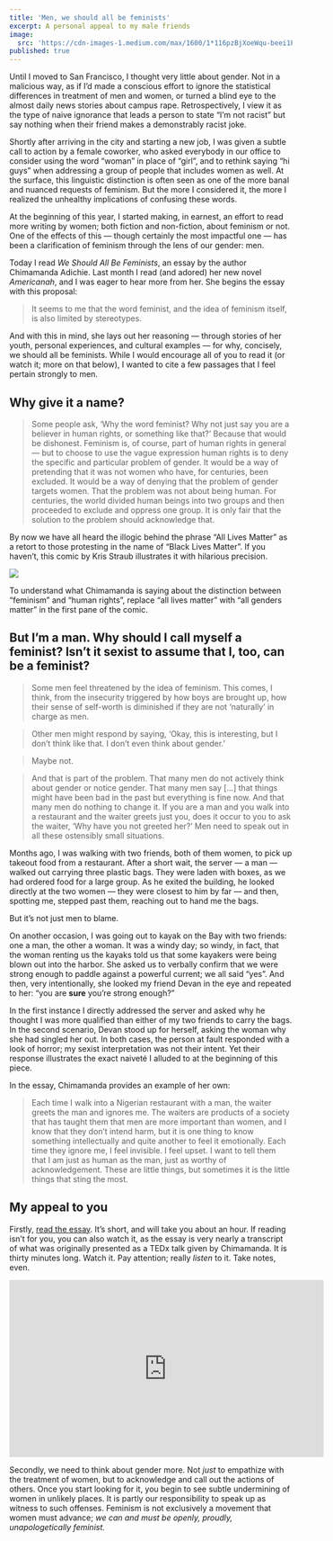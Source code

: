 ```yaml
---
title: 'Men, we should all be feminists'
excerpt: A personal appeal to my male friends
image:
  src: 'https://cdn-images-1.medium.com/max/1600/1*116pzBjXoeWqu-beei1PyA.png'
published: true
---
```


Until I moved to San Francisco, I thought very little about gender. Not in a
malicious way, as if I’d made a conscious effort to ignore the statistical
differences in treatment of men and women, or turned a blind eye to the almost
daily news stories about campus rape. Retrospectively, I view it as the type of
naive ignorance that leads a person to state “I’m not racist” but say nothing
when their friend makes a demonstrably racist joke.

Shortly after arriving in the city and starting a new job, I was given a subtle
call to action by a female coworker, who asked everybody in our office to
consider using the word “woman” in place of “girl”, and to rethink saying “hi
guys” when addressing a group of people that includes women as well. At the
surface, this linguistic distinction is often seen as one of the more banal and
nuanced requests of feminism. But the more I considered it, the more I realized
the unhealthy implications of confusing these words.

At the beginning of this year, I started making, in earnest, an effort to read
more writing by women; both fiction and non-fiction, about feminism or not. One
of the effects of this — though certainly the most impactful one — has been a
clarification of feminism through the lens of our gender: men.

Today I read *We Should All Be Feminists*, an essay by the author Chimamanda
Adichie. Last month I read (and adored) her new novel *Americanah*, and I was
eager to hear more from her. She begins the essay with this proposal:

> It seems to me that the word feminist, and the idea of feminism itself, is also
> limited by stereotypes.

And with this in mind, she lays out her reasoning — through stories of her
youth, personal experiences, and cultural examples — for why, concisely, we
should all be feminists. While I would encourage all of you to read it (or watch
it; more on that below), I wanted to cite a few passages that I feel pertain
strongly to men.

## Why give it a name?

> Some people ask, ‘Why the word feminist? Why not just say you are a believer in
> human rights, or something like that?’ Because that would be dishonest. Feminism
is, of course, part of human rights in general — but to choose to use the vague
expression human rights is to deny the specific and particular problem of
gender. It would be a way of pretending that it was not women who have, for
centuries, been excluded. It would be a way of denying that the problem of
gender targets women. That the problem was not about being human. For centuries,
the world divided human beings into two groups and then proceeded to exclude and
oppress one group. It is only fair that the solution to the problem should
acknowledge that.

By now we have all heard the illogic behind the phrase “All Lives Matter” as a
retort to those protesting in the name of “Black Lives Matter”. If you haven’t,
this comic by Kris Straub illustrates it with hilarious precision.

![](https://cdn-images-1.medium.com/max/1600/0*sMTsx6qxT5dtkwgh.png)

To understand what Chimamanda is saying about the distinction between “feminism”
and “human rights”, replace “all lives matter” with “all genders matter” in the
first pane of the comic.

## But I’m a man. Why should I call myself a feminist? Isn’t it sexist to assume that I, too, can be a feminist?

> Some men feel threatened by the idea of feminism. This comes, I think, from the
> insecurity triggered by how boys are brought up, how their sense of self-worth
is diminished if they are not ‘naturally’ in charge as men.

> Other men might respond by saying, ‘Okay, this is interesting, but I don’t think
> like that. I don’t even think about gender.’

> Maybe not.

> And that is part of the problem. That many men do not actively think about
> gender or notice gender. That many men say […] that things might have been bad
in the past but everything is fine now. And that many men do nothing to change
it. If you are a man and you walk into a restaurant and the waiter greets just
you, does it occur to you to ask the waiter, ‘Why have you not greeted her?’ Men
need to speak out in all these ostensibly small situations.

Months ago, I was walking with two friends, both of them women, to pick up
takeout food from a restaurant. After a short wait, the server — a man — walked
out carrying three plastic bags. They were laden with boxes, as we had ordered
food for a large group. As he exited the building, he looked directly at the two
women — they were closest to him by far — and then, spotting me, stepped past
them, reaching out to hand me the bags.

But it’s not just men to blame.

On another occasion, I was going out to kayak on the Bay with two friends: one a
man, the other a woman. It was a windy day; so windy, in fact, that the woman
renting us the kayaks told us that some kayakers were being blown out into the
harbor. She asked us to verbally confirm that we were strong enough to paddle
against a powerful current; we all said “yes”. And then, very intentionally, she
looked my friend Devan in the eye and repeated to her: “you are **sure** you’re
strong enough?”

In the first instance I directly addressed the server and asked why he thought I
was more qualified than either of my two friends to carry the bags. In the
second scenario, Devan stood up for herself, asking the woman why she had
singled her out. In both cases, the person at fault responded with a look of
horror; my sexist interpretation was not their intent. Yet their response
illustrates the exact naiveté I alluded to at the beginning of this piece.

In the essay, Chimamanda provides an example of her own:

> Each time I walk into a Nigerian restaurant with a man, the waiter greets the
> man and ignores me. The waiters are products of a society that has taught them
that men are more important than women, and I know that they don’t intend harm,
but it is one thing to know something intellectually and quite another to feel
it emotionally. Each time they ignore me, I feel invisible. I feel upset. I want
to tell them that I am just as human as the man, just as worthy of
acknowledgement. These are little things, but sometimes it is the little things
that sting the most.

## My appeal to you

Firstly, [read the essay](http://goo.gl/gIeYLJ). It’s short, and
will take you about an hour. If reading isn’t for you, you can also watch it, as
the essay is very nearly a transcript of what was originally presented as a TEDx
talk given by Chimamanda. It is thirty minutes long. Watch it. Pay attention;
really *listen* to it. Take notes, even.

<iframe width="560" height="315" src="https://www.youtube.com/embed/hg3umXU_qWc" frameborder="0" allowfullscreen></iframe>

Secondly, we need to think about gender more. Not *just* to empathize with the
treatment of women, but to acknowledge and call out the actions of others. Once
you start looking for it, you begin to see subtle undermining of women in
unlikely places. It is partly our responsibility to speak up as witness to such
offenses. Feminism is not exclusively a movement that women must advance; *we
can and must be openly, proudly, unapologetically feminist.*

